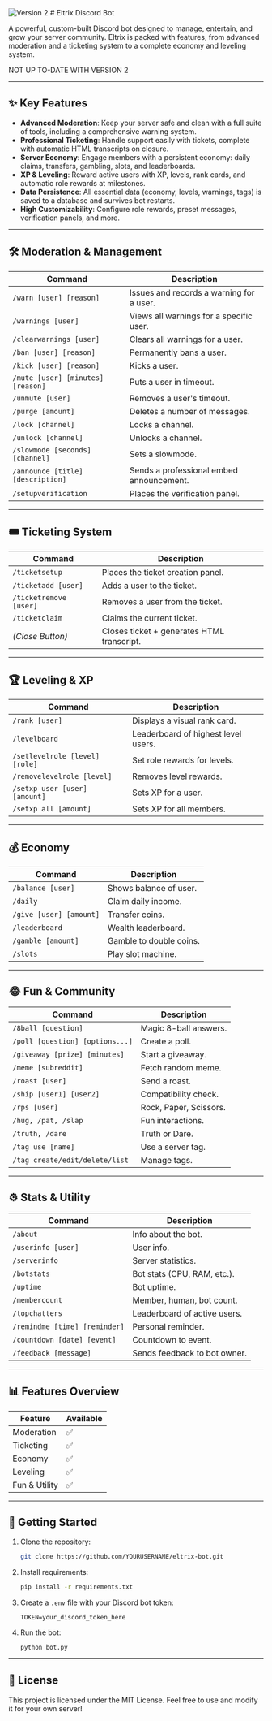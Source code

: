 <img alt="Version 2" src="https://img.shields.io/badge/Version-2-white?colorA=lightgray&colorB=white" />
# Eltrix Discord Bot

A powerful, custom-built Discord bot designed to manage, entertain, and grow your server community. Eltrix is packed with features, from advanced moderation and a ticketing system to a complete economy and leveling system.

NOT UP TO-DATE WITH VERSION 2

---

## ✨ Key Features

* **Advanced Moderation**: Keep your server safe and clean with a full suite of tools, including a comprehensive warning system.
* **Professional Ticketing**: Handle support easily with tickets, complete with automatic HTML transcripts on closure.
* **Server Economy**: Engage members with a persistent economy: daily claims, transfers, gambling, slots, and leaderboards.
* **XP & Leveling**: Reward active users with XP, levels, rank cards, and automatic role rewards at milestones.
* **Data Persistence**: All essential data (economy, levels, warnings, tags) is saved to a database and survives bot restarts.
* **High Customizability**: Configure role rewards, preset messages, verification panels, and more.

---

## 🛠️ Moderation & Management

| Command                           | Description                              |
| --------------------------------- | ---------------------------------------- |
| `/warn [user] [reason]`           | Issues and records a warning for a user. |
| `/warnings [user]`                | Views all warnings for a specific user.  |
| `/clearwarnings [user]`           | Clears all warnings for a user.          |
| `/ban [user] [reason]`            | Permanently bans a user.                 |
| `/kick [user] [reason]`           | Kicks a user.                            |
| `/mute [user] [minutes] [reason]` | Puts a user in timeout.                  |
| `/unmute [user]`                  | Removes a user's timeout.                |
| `/purge [amount]`                 | Deletes a number of messages.            |
| `/lock [channel]`                 | Locks a channel.                         |
| `/unlock [channel]`               | Unlocks a channel.                       |
| `/slowmode [seconds] [channel]`   | Sets a slowmode.                         |
| `/announce [title] [description]` | Sends a professional embed announcement. |
| `/setupverification`              | Places the verification panel.           |

---

## 🎟️ Ticketing System

| Command                | Description                                |
| ---------------------- | ------------------------------------------ |
| `/ticketsetup`         | Places the ticket creation panel.          |
| `/ticketadd [user]`    | Adds a user to the ticket.                 |
| `/ticketremove [user]` | Removes a user from the ticket.            |
| `/ticketclaim`         | Claims the current ticket.                 |
| *(Close Button)*       | Closes ticket + generates HTML transcript. |

---

## 🏆 Leveling & XP

| Command                        | Description                         |
| ------------------------------ | ----------------------------------- |
| `/rank [user]`                 | Displays a visual rank card.        |
| `/levelboard`                  | Leaderboard of highest level users. |
| `/setlevelrole [level] [role]` | Set role rewards for levels.        |
| `/removelevelrole [level]`     | Removes level rewards.              |
| `/setxp user [user] [amount]`  | Sets XP for a user.                 |
| `/setxp all [amount]`          | Sets XP for all members.            |

---

## 💰 Economy

| Command                 | Description             |
| ----------------------- | ----------------------- |
| `/balance [user]`       | Shows balance of user.  |
| `/daily`                | Claim daily income.     |
| `/give [user] [amount]` | Transfer coins.         |
| `/leaderboard`          | Wealth leaderboard.     |
| `/gamble [amount]`      | Gamble to double coins. |
| `/slots`                | Play slot machine.      |

---

## 😂 Fun & Community

| Command                         | Description            |
| ------------------------------- | ---------------------- |
| `/8ball [question]`             | Magic 8-ball answers.  |
| `/poll [question] [options...]` | Create a poll.         |
| `/giveaway [prize] [minutes]`   | Start a giveaway.      |
| `/meme [subreddit]`             | Fetch random meme.     |
| `/roast [user]`                 | Send a roast.          |
| `/ship [user1] [user2]`         | Compatibility check.   |
| `/rps [user]`                   | Rock, Paper, Scissors. |
| `/hug, /pat, /slap`             | Fun interactions.      |
| `/truth, /dare`                 | Truth or Dare.         |
| `/tag use [name]`               | Use a server tag.      |
| `/tag create/edit/delete/list`  | Manage tags.           |

---

## ⚙️ Stats & Utility

| Command                       | Description                  |
| ----------------------------- | ---------------------------- |
| `/about`                      | Info about the bot.          |
| `/userinfo [user]`            | User info.                   |
| `/serverinfo`                 | Server statistics.           |
| `/botstats`                   | Bot stats (CPU, RAM, etc.).  |
| `/uptime`                     | Bot uptime.                  |
| `/membercount`                | Member, human, bot count.    |
| `/topchatters`                | Leaderboard of active users. |
| `/remindme [time] [reminder]` | Personal reminder.           |
| `/countdown [date] [event]`   | Countdown to event.          |
| `/feedback [message]`         | Sends feedback to bot owner. |

---

## 📊 Features Overview

| Feature       | Available |
| ------------- | --------- |
| Moderation    | ✅         |
| Ticketing     | ✅         |
| Economy       | ✅         |
| Leveling      | ✅         |
| Fun & Utility | ✅         |

---

## 🚀 Getting Started

1. Clone the repository:

   ```bash
   git clone https://github.com/YOURUSERNAME/eltrix-bot.git
   ```
2. Install requirements:

   ```bash
   pip install -r requirements.txt
   ```
3. Create a `.env` file with your Discord bot token:

   ```env
   TOKEN=your_discord_token_here
   ```
4. Run the bot:

   ```bash
   python bot.py
   ```

---

## 📜 License

This project is licensed under the MIT License. Feel free to use and modify it for your own server!
